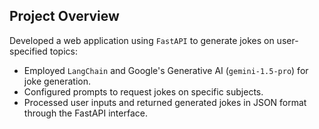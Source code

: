 ## Project Overview 

Developed a web application using `FastAPI` to generate jokes on user-specified topics:

- Employed `LangChain` and Google's Generative AI (`gemini-1.5-pro`) for joke generation.
- Configured prompts to request jokes on specific subjects.
- Processed user inputs and returned generated jokes in JSON format through the FastAPI interface.
